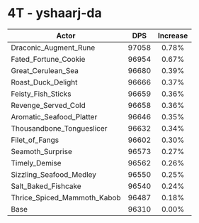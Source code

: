 # 4T - yshaarj-da
| Actor | DPS | Increase |
|---|:---:|:---:|
|Draconic_Augment_Rune|97058|0.78%|
|Fated_Fortune_Cookie|96954|0.67%|
|Great_Cerulean_Sea|96680|0.39%|
|Roast_Duck_Delight|96666|0.37%|
|Feisty_Fish_Sticks|96659|0.36%|
|Revenge_Served_Cold|96658|0.36%|
|Aromatic_Seafood_Platter|96646|0.35%|
|Thousandbone_Tongueslicer|96632|0.34%|
|Filet_of_Fangs|96602|0.30%|
|Seamoth_Surprise|96573|0.27%|
|Timely_Demise|96562|0.26%|
|Sizzling_Seafood_Medley|96550|0.25%|
|Salt_Baked_Fishcake|96540|0.24%|
|Thrice_Spiced_Mammoth_Kabob|96487|0.18%|
|Base|96310|0.00%|
